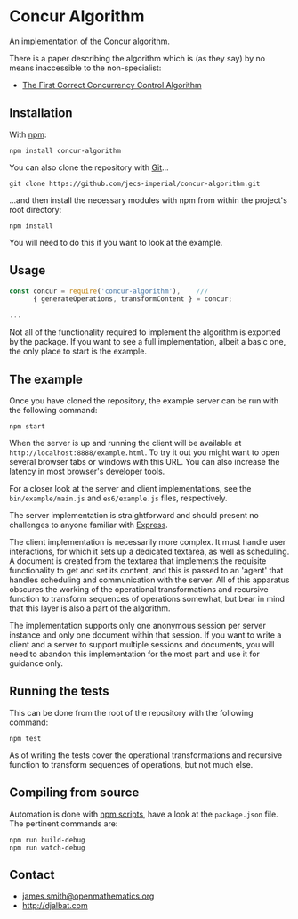 # Concur Algorithm

An implementation of the Concur algorithm.

There is a paper describing the algorithm which is (as they say) by no means inaccessible to the non-specialist:

* [The First Correct Concurrency Control Algorithm](http://djalbat.com/TFCCCA.pdf)

## Installation

With [npm](https://www.npmjs.com/):

    npm install concur-algorithm

You can also clone the repository with [Git](https://git-scm.com/)...

    git clone https://github.com/jecs-imperial/concur-algorithm.git

...and then install the necessary modules with npm from within the project's root directory:

    npm install

You will need to do this if you want to look at the example.

## Usage

```js
const concur = require('concur-algorithm'),    ///
      { generateOperations, transformContent } = concur;

...
```

Not all of the functionality required to implement the algorithm is exported by the package. If you want to see a full implementation, albeit a basic one, the only place to start is the example.

## The example

Once you have cloned the repository, the example server can be run with the following command:

    npm start

When the server is up and running the client will be available at `http://localhost:8888/example.html`. To try it out you might want to open several browser tabs or windows with this URL. You can also increase the latency in most browser's developer tools.

For a closer look at the server and client implementations, see the `bin/example/main.js` and `es6/example.js` files, respectively.

The server implementation is straightforward and should present no challenges to anyone familiar with [Express](https://expressjs.com/).

The client implementation is necessarily more complex. It must handle user interactions, for which it sets up a dedicated textarea, as well as scheduling. A document is created from the textarea that implements the requisite functionality to get and set its content, and this is passed to an 'agent' that handles scheduling and communication with the server. All of this apparatus obscures the working of the operational transformations and recursive function to transform sequences of operations somewhat, but bear in mind that this layer is also a part of the algorithm.

The implementation supports only one anonymous session per server instance and only one document within that session.
If you want to write a client and a server to support multiple sessions and documents, you will need to abandon this implementation for the most part and use it for guidance only.

## Running the tests

This can be done from the root of the repository with the following command:

    npm test

As of writing the tests cover the operational transformations and recursive function to transform sequences of operations, but not much else.

## Compiling from source

Automation is done with [npm scripts](https://docs.npmjs.com/misc/scripts), have a look at the `package.json` file. The pertinent commands are:

    npm run build-debug
    npm run watch-debug

## Contact

- james.smith@openmathematics.org
- http://djalbat.com
